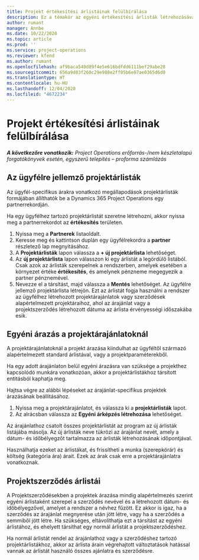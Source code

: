 ```yaml
---
title: Projekt értékesítési árlistáinak felülbírálása
description: Ez a témakör az egyéni értékesítési árlisták létrehozásával kapcsolatban tartalmaz tájékoztatást.
author: rumant
manager: Annbe
ms.date: 10/22/2020
ms.topic: article
ms.prod: ''
ms.service: project-operations
ms.reviewer: kfend
ms.author: rumant
ms.openlocfilehash: af9baca540d89f4e5e616bdfdd6111bef29abe28
ms.sourcegitcommit: 656a9d03f260c29e988e2ff05b6e07ae0365d6d0
ms.translationtype: HT
ms.contentlocale: hu-HU
ms.lasthandoff: 12/04/2020
ms.locfileid: "4672234"
---
```

# <a name="override-project-sales-price-lists"></a>Projekt értékesítési árlistáinak felülbírálása

_**A következőre vonatkozik:** Project Operations erőforrás-/nem készletalapú forgatókönyvek esetén, egyszerű telepítés – proforma számlázás_

## <a name="customer-specific-project-price-lists"></a>Az ügyfélre jellemző projektárlisták

Az ügyfél-specifikus árakra vonatkozó megállapodások projektárlisták formájában állíthatók be a Dynamics 365 Project Operations egy partnerrekordján.

Ha egy ügyfélhez tartozó projektárlistát szeretne létrehozni, akkor nyissa meg a partnerrekordot az **értékesítés** területen.

1. Nyissa meg a **Partnerek** listaoldalt.
2. Keresse meg és kattintson duplán egy ügyfélrekordra a **partner** részletező lap megnyitásához.
3. A **Projektárlisták** lapon válassza a **+ új projektárlista** lehetőséget.
4. Az **új projektárlista** lapon válasszon ki egy árlistát a legördülő listából. Csak azok az árlisták szerepelnek a rendszerben, amelyek esetében a környezet értéke **értékesítés**, és amelynek pénzneme megegyezik a partner pénznemével.
5. Nevezze el a társítást, majd válassza a **Mentés** lehetőséget. Az ügyfélre jellemző projektárlista létrejön. Ezt az árlistát fogja használni a rendszer az ügyfélhez létrehozott projektárajánlatok vagy szerződések alapértelmezett projektáraihoz, ahol az árajánlat vagy a projektszerződés létrehozott dátuma az árlista érvényességi időszakába esik.

## <a name="custom-pricing-on-project-quotes"></a>Egyéni árazás a projektárajánlatoknál

A projektárajánlatoknál a projekt árazása kiindulhat az ügyféltől származó alapértelmezett standard árlistával, vagy a projektparaméterekből.

Ha egy adott árajánlaton belül egyéni árazásra van szüksége a projekthez kapcsolódó munkára vonatkozóan, akkor a projektárlistákhoz társított entitásból kaphatja meg.

Hajtsa végre az alábbi lépéseket az árajánlat-specifikus projektek árazásának beállításához.

1. Nyissa meg a projektárajánlatot, és válassza ki a **projektárlisták** lapot.
2. Az alrácsban válassza az **Egyéni árképzés létrehozása** lehetőséget.

Az árajánlathoz csatolt összes projektárlistát az program az új árlisták listájába másolja. Az új árlisták neve tükrözi az árajánlat nevét, amely a dátum- és időbélyegzőt tartalmazza az árlisták létrehozásának időpontjával.

Használhatja ezeket az árlistákat, és frissítheti a munka (szerepkörár) és költség (kategória ára) árait. Ezek az árak csak erre a projektárajánlatra vonatkoznak.

## <a name="price-lists-on-a-project-contract"></a>Projektszerződés árlistái

A Projektszerződésekben a projektek árazása mindig alapértelmezés szerint egyéni árlistaként szerepel a szerződés nevével és a létrehozott dátum- és időbélyegzővel, amelyet a rendszer a névhez fűzött. Ez akkor is igaz, ha a szerződés az árajánlat megnyerése után jött létre, vagy ha a szerződés a semmiből jött létre. Ha szükséges, eltávolíthatja ezt a társítást az egyéni árlistához, és ehelyett társíthat egy normál árlistát a projektszerződéshez.

Ha normál árlistát rendel az árajánlathoz vagy a szerződéshez tartozó projektárlistákhoz, akkor az árlista árain végrehajtott változtatások hatással vannak az árlistát használó összes ajánlatra és szerződésre.
